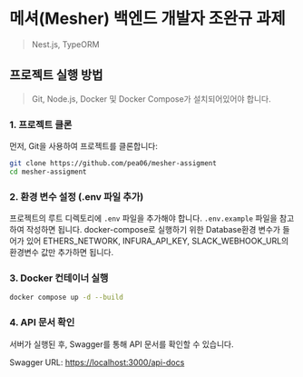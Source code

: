 # 메셔(Mesher) 백엔드 개발자 조완규 과제

> Nest.js, TypeORM

## 프로젝트 실행 방법
> Git, Node.js, Docker 및 Docker Compose가 설치되어있어야 합니다.

### 1. 프로젝트 클론

먼저, Git을 사용하여 프로젝트를 클론합니다:

```bash
git clone https://github.com/pea06/mesher-assigment
cd mesher-assigment
```

### 2. 환경 변수 설정 (.env 파일 추가)

프로젝트의 루트 디렉토리에 `.env` 파일을 추가해야 합니다. `.env.example` 파일을 참고하여 작성하면 됩니다.
docker-compose로 실행하기 위한 Database환경 변수가 들어가 있어
ETHERS_NETWORK, INFURA_API_KEY, SLACK_WEBHOOK_URL의 환경변수 값만 추가하면 됩니다.

### 3. Docker 컨테이너 실행

```bash
docker compose up -d --build
```

### 4. API 문서 확인

서버가 실행된 후, Swagger를 통해 API 문서를 확인할 수 있습니다.

Swagger URL: [https://localhost:3000/api-docs](http://localhost:3000/api-docs)
